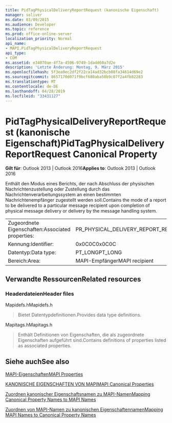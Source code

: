 ```yaml
---
title: PidTagPhysicalDeliveryReportRequest (kanonische Eigenschaft)
manager: soliver
ms.date: 03/09/2015
ms.audience: Developer
ms.topic: reference
ms.prod: office-online-server
localization_priority: Normal
api_name:
- MAPI.PidTagPhysicalDeliveryReportRequest
api_type:
- COM
ms.assetid: e34070ae-4f7a-4506-9749-1dadd60a7d2e
description: 'Letzte Änderung: Montag, 9. März 2015'
ms.openlocfilehash: 5f3ea9ec2df2f22ca14ad32bcb08fa34614d69e2
ms.sourcegitcommit: 8657170d071f9bcf680aba50b9c07f2a4fb82283
ms.translationtype: MT
ms.contentlocale: de-DE
ms.lasthandoff: 04/28/2019
ms.locfileid: "33431127"
---
```

# <a name="pidtagphysicaldeliveryreportrequest-canonical-property"></a><span data-ttu-id="29f47-103">PidTagPhysicalDeliveryReportRequest (kanonische Eigenschaft)</span><span class="sxs-lookup"><span data-stu-id="29f47-103">PidTagPhysicalDeliveryReportRequest Canonical Property</span></span>

  
  
<span data-ttu-id="29f47-104">**Gilt für**: Outlook 2013 | Outlook 2016</span><span class="sxs-lookup"><span data-stu-id="29f47-104">**Applies to**: Outlook 2013 | Outlook 2016</span></span> 
  
<span data-ttu-id="29f47-105">Enthält den Modus eines Berichts, der nach Abschluss der physischen Nachrichtenzustellung oder Zustellung durch das Nachrichtenverarbeitungssystem an einen bestimmten Nachrichtenempfänger zugestellt werden soll.</span><span class="sxs-lookup"><span data-stu-id="29f47-105">Contains the mode of a report to be delivered to a particular message recipient upon completion of physical message delivery or delivery by the message handling system.</span></span>
  
|||
|:-----|:-----|
|<span data-ttu-id="29f47-106">Zugeordnete Eigenschaften:</span><span class="sxs-lookup"><span data-stu-id="29f47-106">Associated properties:</span></span>  <br/> |<span data-ttu-id="29f47-107">PR_PHYSICAL_DELIVERY_REPORT_REQUEST</span><span class="sxs-lookup"><span data-stu-id="29f47-107">PR_PHYSICAL_DELIVERY_REPORT_REQUEST</span></span>  <br/> |
|<span data-ttu-id="29f47-108">Kennung:</span><span class="sxs-lookup"><span data-stu-id="29f47-108">Identifier:</span></span>  <br/> |<span data-ttu-id="29f47-109">0x0C0C</span><span class="sxs-lookup"><span data-stu-id="29f47-109">0x0C0C</span></span>  <br/> |
|<span data-ttu-id="29f47-110">Datentyp:</span><span class="sxs-lookup"><span data-stu-id="29f47-110">Data type:</span></span>  <br/> |<span data-ttu-id="29f47-111">PT_LONG</span><span class="sxs-lookup"><span data-stu-id="29f47-111">PT_LONG</span></span>  <br/> |
|<span data-ttu-id="29f47-112">Bereich:</span><span class="sxs-lookup"><span data-stu-id="29f47-112">Area:</span></span>  <br/> |<span data-ttu-id="29f47-113">MAPI-Empfänger</span><span class="sxs-lookup"><span data-stu-id="29f47-113">MAPI recipient</span></span>  <br/> |
   
## <a name="related-resources"></a><span data-ttu-id="29f47-114">Verwandte Ressourcen</span><span class="sxs-lookup"><span data-stu-id="29f47-114">Related resources</span></span>

### <a name="header-files"></a><span data-ttu-id="29f47-115">Headerdateien</span><span class="sxs-lookup"><span data-stu-id="29f47-115">Header files</span></span>

<span data-ttu-id="29f47-116">Mapidefs.h</span><span class="sxs-lookup"><span data-stu-id="29f47-116">Mapidefs.h</span></span>
  
> <span data-ttu-id="29f47-117">Bietet Datentypdefinitionen.</span><span class="sxs-lookup"><span data-stu-id="29f47-117">Provides data type definitions.</span></span>
    
<span data-ttu-id="29f47-118">Mapitags.h</span><span class="sxs-lookup"><span data-stu-id="29f47-118">Mapitags.h</span></span>
  
> <span data-ttu-id="29f47-119">Enthält Definitionen von Eigenschaften, die als zugeordnete Eigenschaften aufgeführt sind.</span><span class="sxs-lookup"><span data-stu-id="29f47-119">Contains definitions of properties listed as associated properties.</span></span>
    
## <a name="see-also"></a><span data-ttu-id="29f47-120">Siehe auch</span><span class="sxs-lookup"><span data-stu-id="29f47-120">See also</span></span>



[<span data-ttu-id="29f47-121">MAPI-Eigenschaften</span><span class="sxs-lookup"><span data-stu-id="29f47-121">MAPI Properties</span></span>](mapi-properties.md)
  
[<span data-ttu-id="29f47-122">KANONISCHE EIGENSCHAFTEN VON MAPI</span><span class="sxs-lookup"><span data-stu-id="29f47-122">MAPI Canonical Properties</span></span>](mapi-canonical-properties.md)
  
[<span data-ttu-id="29f47-123">Zuordnen kanonischer Eigenschaftsnamen zu MAPI-Namen</span><span class="sxs-lookup"><span data-stu-id="29f47-123">Mapping Canonical Property Names to MAPI Names</span></span>](mapping-canonical-property-names-to-mapi-names.md)
  
[<span data-ttu-id="29f47-124">Zuordnen von MAPI-Namen zu kanonischen Eigenschaftennamen</span><span class="sxs-lookup"><span data-stu-id="29f47-124">Mapping MAPI Names to Canonical Property Names</span></span>](mapping-mapi-names-to-canonical-property-names.md)

